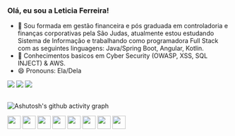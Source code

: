 ### Olá, eu sou a Leticia Ferreira! 
- 🔭 Sou formada em gestão financeira e pós graduada em controladoria e finanças corporativas pela São Judas, atualmente estou estudando Sistema de Informação e trabalhando como programadora Full Stack com as seguintes linguagens: Java/Spring Boot, Angular, Kotlin. 
- 🌱 Conhecimentos basicos em Cyber Security (OWASP, XSS, SQL INJECT) & AWS.
- 😄 Pronouns: Ela/Dela

 <div>
<a href="https://linkedin.com/in/leticiafdepaula" target="_blank"><img src="https://img.shields.io/badge/-LinkedIn-%230077B5?style=for-the-badge&logo=linkedin&logoColor=white" target="_blank"></a>
<a href="https://instagram.com/lehdpaula_" target="_blank"><img src="https://img.shields.io/badge/-Instagram-%23E4405F?style=for-the-badge&logo=instagram&logoColor=white" target="_blank"></a>
<a href = "mailto:leticiafereira150998@gmail.com"><img src="https://img.shields.io/badge/-Gmail-%23333?style=for-the-badge&logo=gmail&logoColor=white" target="_blank"></a>
</div>

  ##
![Ashutosh's github activity graph](https://ssr-contributions-svg.vercel.app/_/leticiafdepaula?chart=3dbar&gap=0.6&scale=2&flatten=2&animation=wave&animation_duration=1&animation_delay=0.05&animation_amplitude=20&animation_frequency=0.5&animation_wave_center=10_0&format=svg&weeks=30&theme=pink) 
                  

<div>
   <img align="center" height="30" src="https://cdn.jsdelivr.net/gh/devicons/devicon@latest/icons/amazonwebservices/amazonwebservices-original-wordmark.svg"/> 
   <img align="center" height="30" src="https://cdn.jsdelivr.net/gh/devicons/devicon@latest/icons/angularjs/angularjs-original.svg" />
   <img align="center" height="30" src="https://cdn.jsdelivr.net/gh/devicons/devicon@latest/icons/android/android-original.svg" />          
   <img align="center" height="30" src="https://cdn.jsdelivr.net/gh/devicons/devicon@latest/icons/java/java-original-wordmark.svg" />
   <img align="center" height="30" src="https://cdn.jsdelivr.net/gh/devicons/devicon@latest/icons/spring/spring-original.svg" /> 
   <img align="center" height="30" src="https://cdn.jsdelivr.net/gh/devicons/devicon@latest/icons/mysql/mysql-original.svg" />
   <img align="center" height="30" src="https://cdn.jsdelivr.net/gh/devicons/devicon@latest/icons/typescript/typescript-original.svg" />
   <img align="center" height="30" src="https://cdn.jsdelivr.net/gh/devicons/devicon@latest/icons/html5/html5-original-wordmark.svg" />        
</div>

 

  
   



         

          

